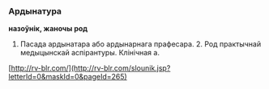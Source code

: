 ### Ардынатура
**назоўнік, жаночы род**

1. Пасада ардынатара або ардынарнага прафесара. 2. Род практычнай медыцынскай аспірантуры. Клінічная а.

<a rel="author">[http://rv-blr.com/](http://rv-blr.com/slounik.jsp?letterId=0&maskId=0&pageId=265)</a>
